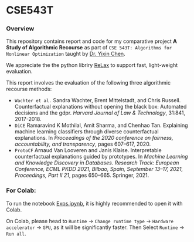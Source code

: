 # CSE543T

### Overview

This repository contains report and code for my comparative project **A Study of Algorithmic Recourse** as part of `CSE 543T: Algorithms for Nonlinear Optimization` taught by [Dr. Yixin Chen](https://engineering.wustl.edu/faculty/Yixin-Chen.html). 

We appreciate the the python libriry [ReLax](https://github.com/BirkhoffG/jax-relax) to support fast, light-weight evaluation. 

This report involves the evaluation of the following three algorithmic recourse methods:
* `Wachter et al.` Sandra Wachter, Brent Mittelstadt, and Chris Russell. Counterfactual explanations without opening the black box: Automated decisions and the gdpr. *Harvard Journal of Law & Technology*, 31:841, 2017-2018.
* `DiCE` Ramaravind K Mothilal, Amit Sharma, and Chenhao Tan. Explaining machine learning classifiers through diverse counterfactual explanations. In *Proceedings of the 2020 conference on fairness, accountability, and transparency*, pages 607–617, 2020.
* `ProtoCF` Arnaud Van Looveren and Janis Klaise. Interpretable counterfactual explanations guided by prototypes. In *Machine Learning and Knowledge Discovery in Databases. Research Track: European Conference, ECML PKDD 2021, Bilbao, Spain, September 13–17, 2021, Proceedings, Part II 21*, pages 650–665. Springer, 2021.


### For Colab:
To run the notebook [Exps.ipynb](./Exps.ipynb), it is highly recommended to open it with Colab. 

On Colab, please head to `Runtime` -> `Change runtime type` -> `Hardware accelerator` -> `GPU`, as it will be significantly faster. Then Select `Runtime` -> `Run all`.

